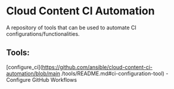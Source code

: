 # Cloud Content CI Automation

A repository of tools that can be used to automate CI configurations/functionalities.

## Tools:

[configure_ci](https://github.com/ansible/cloud-content-ci-automation/blob/main
/tools/README.md#ci-configuration-tool) - Configure GitHub Workflows
